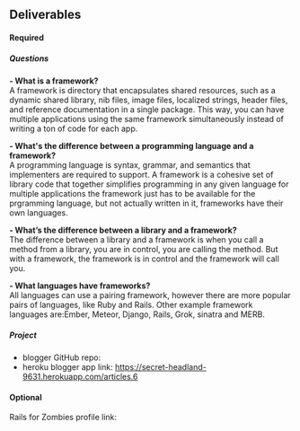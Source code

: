 ## Deliverables
#### Required
##### Questions
**- What is a framework?** <br>
A framework is directory that encapsulates shared resources, such as a dynamic shared library, nib files, image files, localized strings, header files, and reference documentation in a single package. This way, you can have multiple applications using the same framework simultaneously instead of writing a ton of code for each app. 

**- What's the difference between a programming language and a framework?** <br>
A programming language is syntax, grammar, and semantics that implementers are required to support. A framework is a cohesive set of library code that together simplifies programming in any given language for multiple applications the framework just has to be available for the prgramming language, but not actually written in it, frameworks have their own languages. 

**- What’s the difference between a library and a framework?** <br>
The difference between a library and a framework is when you call a method from a library, you are in control, you are calling the method. But with a framework, the framework is in control and the framework will call you. 

**- What languages have frameworks?** <br>
All languages can use a pairing framework, however there are more popular pairs of languages, like Ruby and Rails. 
Other example framework languages are:Ember, Meteor, Django, Rails, Grok, sinatra and MERB.

##### Project
- blogger GitHub repo: 
- heroku blogger app link: https://secret-headland-9631.herokuapp.com/articles.6

#### Optional
Rails for Zombies profile link:
